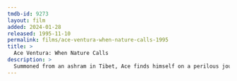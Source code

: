 ```yaml
---
tmdb-id: 9273
layout: film
added: 2024-01-28
released: 1995-11-10
permalink: films/ace-ventura-when-nature-calls-1995
title: >
  Ace Ventura: When Nature Calls
description: >
  Summoned from an ashram in Tibet, Ace finds himself on a perilous journey into the jungles of Africa to find Shikaka, the missing sacred animal of the friendly Wachati tribe. He must accomplish this before the wedding of the Wachati's Princess to the prince of the warrior Wachootoos. If Ace fails, the result will be a vicious tribal war.
---
```


